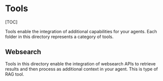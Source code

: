 # Tools

[TOC]

Tools enable the integration of additional capabilities for your agents. Each folder in this directory represents a category of tools.

## Websearch

Tools in this directory enable the integration of websearch APIs to retrieve results and then process as additional context in your agent. This is type of RAG tool.